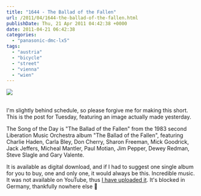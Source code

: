 ```yaml
---
title: "1644 - The Ballad of the Fallen"
url: /2011/04/1644-the-ballad-of-the-fallen.html
publishDate: Thu, 21 Apr 2011 04:42:38 +0000
date: 2011-04-21 06:42:38
categories: 
  - "panasonic-dmc-lx5"
tags: 
  - "austria"
  - "bicycle"
  - "street"
  - "vienna"
  - "wien"
---
```

<div class="container">
<div class="center"><a target="_blank" href="https://d25zfm9zpd7gm5.cloudfront.net/1200x1200/2011/20110420_084706_ps.jpg"><img src="https://d25zfm9zpd7gm5.cloudfront.net/0600x0600/2011/20110420_084706_ps.jpg" /></a></div>
</div>
<br />

I'm slightly behind schedule, so please forgive me for making this short. This is the post for Tuesday, featuring an image actually made yesterday.

 The Song of the Day is "The Ballad of the Fallen" from the 1983 second Liberation Music Orchestra album "The Ballad of the Fallen", featuring Charlie Haden, Carla Bley, Don Cherry, Sharon Freeman, Mick Goodrick, Jack Jeffers, Micheal Mantler, Paul Motian, Jim Pepper, Dewey Redman, Steve Slagle and Gary Valente. 

It is available as digital download, and if I had to suggest one single album for you to buy, one and only one, it would always be this. Incredible music. It was not available on YouTube, thus <a target="_blank" href="http://www.youtube.com/watch?v=SRe1QY6eAzY">I have uploaded it</a>. It's blocked in Germany, thankfully nowhere else 🙂
